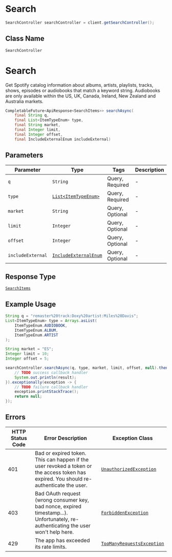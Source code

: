 # Search

```java
SearchController searchController = client.getSearchController();
```

## Class Name

`SearchController`


# Search

Get Spotify catalog information about albums, artists, playlists, tracks, shows, episodes or audiobooks
that match a keyword string. Audiobooks are only available within the US, UK, Canada, Ireland, New Zealand and Australia markets.

```java
CompletableFuture<ApiResponse<SearchItems>> searchAsync(
    final String q,
    final List<ItemTypeEnum> type,
    final String market,
    final Integer limit,
    final Integer offset,
    final IncludeExternalEnum includeExternal)
```

## Parameters

| Parameter | Type | Tags | Description |
|  --- | --- | --- | --- |
| `q` | `String` | Query, Required | - |
| `type` | [`List<ItemTypeEnum>`](../../doc/models/item-type-enum.md) | Query, Required | - |
| `market` | `String` | Query, Optional | - |
| `limit` | `Integer` | Query, Optional | - |
| `offset` | `Integer` | Query, Optional | - |
| `includeExternal` | [`IncludeExternalEnum`](../../doc/models/include-external-enum.md) | Query, Optional | - |

## Response Type

[`SearchItems`](../../doc/models/search-items.md)

## Example Usage

```java
String q = "remaster%20track:Doxy%20artist:Miles%20Davis";
List<ItemTypeEnum> type = Arrays.asList(
    ItemTypeEnum.AUDIOBOOK,
    ItemTypeEnum.ALBUM,
    ItemTypeEnum.ARTIST
);

String market = "ES";
Integer limit = 10;
Integer offset = 5;

searchController.searchAsync(q, type, market, limit, offset, null).thenAccept(result -> {
    // TODO success callback handler
    System.out.println(result);
}).exceptionally(exception -> {
    // TODO failure callback handler
    exception.printStackTrace();
    return null;
});
```

## Errors

| HTTP Status Code | Error Description | Exception Class |
|  --- | --- | --- |
| 401 | Bad or expired token. This can happen if the user revoked a token or<br>the access token has expired. You should re-authenticate the user. | [`UnauthorizedException`](../../doc/models/unauthorized-exception.md) |
| 403 | Bad OAuth request (wrong consumer key, bad nonce, expired<br>timestamp...). Unfortunately, re-authenticating the user won't help here. | [`ForbiddenException`](../../doc/models/forbidden-exception.md) |
| 429 | The app has exceeded its rate limits. | [`TooManyRequestsException`](../../doc/models/too-many-requests-exception.md) |

